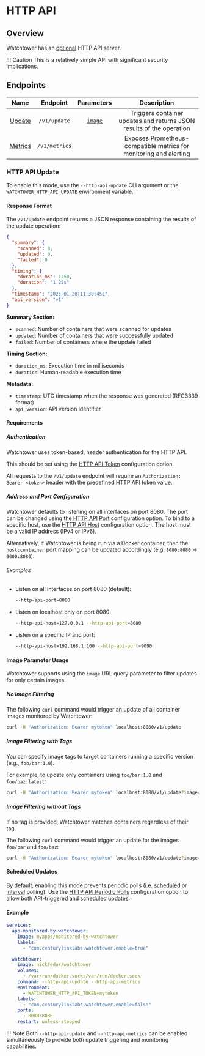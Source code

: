 # HTTP API

## Overview

Watchtower has an [optional](../../configuration/arguments/index.md#http_api_mode) HTTP API server.

!!! Caution
    This is a relatively simple API with significant security implications.

## Endpoints

|            **Name**            | **Endpoint**  |          **Parameters**           |                                    **Description**                                    |
|:------------------------------:|:-------------:|:---------------------------------:|:-------------------------------------------------------------------------------------:|
|   [Update](#http_api_update)   | `/v1/update`  | [`image`](#image_parameter_usage) | Triggers container updates and returns JSON results of the operation                 |
| [Metrics](../metrics/index.md) | `/v1/metrics` |                                   | Exposes Prometheus-compatible metrics for monitoring and alerting                     |

### HTTP API Update

To enable this mode, use the `--http-api-update` CLI argument or the `WATCHTOWER_HTTP_API_UPDATE` environment variable.

#### Response Format

The `/v1/update` endpoint returns a JSON response containing the results of the update operation:

```json
{
  "summary": {
    "scanned": 8,
    "updated": 0,
    "failed": 0
  },
  "timing": {
    "duration_ms": 1250,
    "duration": "1.25s"
  },
  "timestamp": "2025-01-20T11:30:45Z",
  "api_version": "v1"
}
```

**Summary Section:**

- `scanned`: Number of containers that were scanned for updates
- `updated`: Number of containers that were successfully updated
- `failed`: Number of containers where the update failed

**Timing Section:**

- `duration_ms`: Execution time in milliseconds
- `duration`: Human-readable execution time

**Metadata:**

- `timestamp`: UTC timestamp when the response was generated (RFC3339 format)
- `api_version`: API version identifier

#### Requirements

##### Authentication

Watchtower uses token-based, header authentication for the HTTP API.

This should be set using the [HTTP API Token](../../configuration/arguments/index.md#http_api_token) configuration option.

All requests to the `/v1/update` endpoint will require an `Authorization: Bearer <token>` header with the predefined HTTP API token value.

##### Address and Port Configuration

Watchtower defaults to listening on all interfaces on port 8080.
The port can be changed using the [HTTP API Port](../../configuration/arguments/index.md#http_api_port) configuration option.
To bind to a specific host, use the [HTTP API Host](../../configuration/arguments/index.md#http_api_host) configuration option.
The host must be a valid IP address (IPv4 or IPv6).

Alternatively, if Watchtower is being run via a Docker container, then the `host:container` port mapping can be updated accordingly (e.g. `8080:8080` -> `9000:8080`).

###### Examples

- Listen on all interfaces on port 8080 (default):

  ```bash
  --http-api-port=8080
  ```

- Listen on localhost only on port 8080:

  ```bash
  --http-api-host=127.0.0.1 --http-api-port=8080
  ```

- Listen on a specific IP and port:

  ```bash
  --http-api-host=192.168.1.100 --http-api-port=9090
  ```

#### Image Parameter Usage

Watchtower supports using the `image` URL query parameter to filter updates for only certain images.

##### No Image Filtering

The following `curl` command would trigger an update of all container images monitored by Watchtower:

```bash
curl -H "Authorization: Bearer mytoken" localhost:8080/v1/update
```

##### Image Filtering with Tags

You can specify image tags to target containers running a specific version (e.g., `foo/bar:1.0`).

For example, to update only containers using `foo/bar:1.0` and `foo/baz:latest`:

```bash
curl -H "Authorization: Bearer mytoken" localhost:8080/v1/update?image=foo/bar:1.0,foo/baz:latest
```

##### Image Filtering without Tags

If no tag is provided, Watchtower matches containers regardless of their tag.

The following `curl` command would trigger an update for the images `foo/bar` and `foo/baz`:

```bash
curl -H "Authorization: Bearer mytoken" localhost:8080/v1/update?image=foo/bar,foo/baz
```

#### Scheduled Updates

By default, enabling this mode prevents periodic polls (i.e. [scheduled](../../configuration/arguments/index.md#schedule) or [interval](../../configuration/arguments/index.md#poll_interval) polling).
Use the [HTTP API Periodic Polls](../../configuration/arguments/index.md#http_api_periodic_polls) configuration option to allow both API-triggered and scheduled updates.

#### Example

```yaml title="Example Docker Compose Configuration"
services:
  app-monitored-by-watchtower:
    image: myapps/monitored-by-watchtower
    labels:
      - "com.centurylinklabs.watchtower.enable=true"

  watchtower:
    image: nickfedor/watchtower
    volumes:
      - /var/run/docker.sock:/var/run/docker.sock
    command: --http-api-update --http-api-metrics
    environment:
      - WATCHTOWER_HTTP_API_TOKEN=mytoken
    labels:
      - "com.centurylinklabs.watchtower.enable=false"
    ports:
      - 8080:8080
    restart: unless-stopped
```

!!! Note
    Both `--http-api-update` and `--http-api-metrics` can be enabled simultaneously to provide both update triggering and monitoring capabilities.
